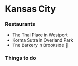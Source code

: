# Kansas City

### Restaurants
- The Thai Place in Westport
- Korma Sutra in Overland Park
- The Barkery in Brookside :dog: 

### Things to do
